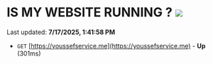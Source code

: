 # IS MY WEBSITE RUNNING ? [![](https://img.shields.io/static/v1?label=Sponsor&message=%E2%9D%A4&logo=GitHub&color=%23fe8e86)](https://github.com/sponsors/Youssef-Lehmam)

Last updated: **7/17/2025, 1:41:58 PM**

- `GET` [https://youssefservice.me](https://youssefservice.me) - **Up** (301ms)
